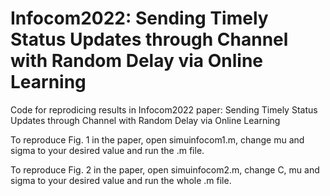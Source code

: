 # Infocom2022: Sending Timely Status Updates through Channel with Random Delay via Online Learning
Code for reprodicing results in Infocom2022 paper: Sending Timely Status Updates through Channel with Random Delay via Online Learning

To reproduce Fig. 1 in the paper, open simuinfocom1.m, change mu and sigma to your desired value and run the .m file. 

To reproduce Fig. 2 in the paper, open simuinfocom2.m, change C, mu and sigma to your desired value and run the whole .m file.

